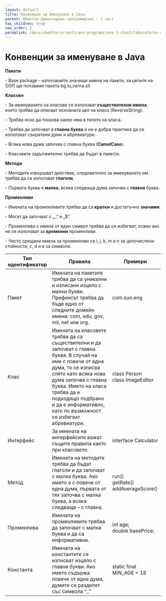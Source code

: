 ```yaml
---
layout: default
title: Конвенции за именуване в Java
parent: Обектно-ориентирано програмиране - 1 част
has_children: true
nav_order: 2
permalink: /docs/obektno-orientirano-programirane-1-chast/laboratorno-uprazhnenie-1
---
```


# Конвенции за именуване в Java

**Пакети**

\-         Base package - използвайте значещи имена на пакети, за целите на ООП ще ползваме пакета bg.tu\_varna.sit

**Класове**

\-          За именуването на класове се използват **съществителни имена**, които трябва да описват основната цел на класа (ReverseString).

\-           Трябва ясно да показва какво има в тялото на класа.

\-           Трябва да започват **с главна буква** и не е добра практика да се използват съкратени думи и абревиатури.

\-          Всяка нова дума започва с главна буква (**CamelCase**).

\-          Класовете задължително трябва да бъдат в пакет/и.

**Методи**

\-          Методите извършват действие, следователно за именуването им трябва да се използват **глаголи**.

\-          Първата буква е **малка**, всяка следваща дума започва с **главна** буква.

**Променливи**

\-          Имената на променливите трябва да са **кратки** и достатъчно **значими**.

\-          Могат да започват с „\_“ и „$“.

\-          Променливи с имена от един символ трябва да се избягват, освен ако не се използват за **временни** променливи.

\-          Често срещани имена за променливи са i, j, k, m и n за целочислени стойности, c, d и e за символи.

|Тип идентификатор|Правила|Примери|
|---|---|---|
|Пакет|Имената на пакетите трябва да са уникални и изписани изцяло с малки букви. Префиксът трябва да бъде едно от следните домейн имена: com, edu, gov, mil, net или org.  |	com.sun.eng|
|Клас|Имената на класовете трябва да са съществителни и да започват с главна буква. В случай на име с повече от една дума, то се изписва слято като всяка нова дума започва с главна буква. Името на класа трябва да е подходящо подбрано и да е информативно, като по възможност се избягват абревиатури.|	class Person <br>class ImageEditor|
|Интерфейс|	За имената на интерфейсите важат същите правила както при класовете.|	interface Calculator|
|Метод|	Имената на методите трябва да бъдат глаголи и да започват с малка буква. Ако името е с повече от една дума, първата от тях започва с малка буква, а всяка следваща – с главна.|	run() <br>getRate() addAverageScore()|
|Променлива|	Имената на променливите трябва да започват с малка буква и да са информативни. |	int age; <br> double basePrice;|
|Константа| 	Имената на константите се изписват изцяло с главни букви. Ако името съдържа повече от една дума, думите се разделят със символа “_”	|static final MIN_AGE = 18|
